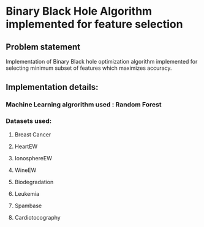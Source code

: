 # Binary Black Hole Algorithm implemented for feature selection 

## Problem statement

Implementation of Binary Black hole optimization algorithm implemented for selecting minimum subset of features which maximizes accuracy.

## Implementation details:

### Machine Learning algrorithm used : Random Forest

### Datasets used:

1. Breast Cancer	

2. HeartEW	

3. IonosphereEW

4. WineEW	

5. Biodegradation

6. Leukemia	

7. Spambase	

8. Cardiotocography
